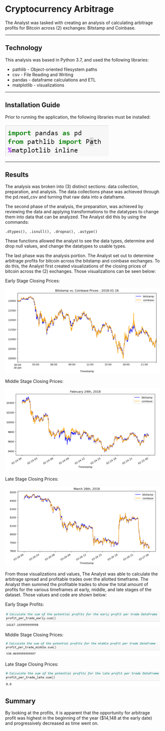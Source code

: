 # Cryptocurrency Arbitrage

The Analyst was tasked with creating an analysis of calculating arbitrage profits for Bitcoin across (2) exchanges: Bitstamp and Coinbase.

---

## Technology

This analysis was based in Python 3.7, and used the following libraries:
- pathlib - Object-oriented filesystem paths
- csv - File Reading and Writing
- pandas - dataframe calculations and ETL
- matplotlib - visualizations

---

## Installation Guide

Prior to running the application, the following libraries must be installed:

![libraries.png](https://github.com/hillmanj1995/Module-3-Financial-Analysis-with-Pandas-/blob/main/Challenge_Code/images/libraries.png)

---

## Results
The analysis was broken into (3) distinct sections: data collection, preparation, and analysis.  The data collections phase was achieved through the pd.read_csv and turning that raw data into a dataframe.

The second phase of the analysis, the preparation, was achieved by reviewing the data and applying transformations to the datatypes to change them into data that can be analyzed.  The Analyst did this by using the commands:

    .dtypes(), .isnull(), .dropna(), .astype()

These functions allowed the analyst to see the data types, determine and drop null values, and change the datatypes to usable types.

The last phase was the analysis portion.  The Analyst set out to determine arbitrage profits for bitcoin across the bitstamp and coinbase exchanges.  To do this, the Analyst first created visualizations of the closing prices of bitcoin across the (2) exchanges.  Those visualizations can be seen below:

Early Stage Closing Prices:

![early_close](https://github.com/hillmanj1995/Module-3-Financial-Analysis-with-Pandas-/blob/main/Challenge_Code/images/early_close.png)

Middle Stage Closing Prices:

![middle_close](https://github.com/hillmanj1995/Module-3-Financial-Analysis-with-Pandas-/blob/main/Challenge_Code/images/middle_close.png)

Late Stage Closing Prices:

![End_close](https://github.com/hillmanj1995/Module-3-Financial-Analysis-with-Pandas-/blob/main/Challenge_Code/images/End_close.png)

From those visualizations and values, The Analyst was able to calculate the arbitrage spread and profitable trades over the allotted timeframe.  The Analyst then summed the profitable trades to show the total amount of profits for the various timeframes at early, middle, and late stages of the dataset.  Those values and code are shown below:

Early Stage Profits:

![early_profits](https://github.com/hillmanj1995/Module-3-Financial-Analysis-with-Pandas-/blob/main/Challenge_Code/images/early_profits.png)

Middle Stage Closing Prices:

![middle_profits](https://github.com/hillmanj1995/Module-3-Financial-Analysis-with-Pandas-/blob/main/Challenge_Code/images/middle_profits.png)

Late Stage Closing Prices:

![late_profits](https://github.com/hillmanj1995/Module-3-Financial-Analysis-with-Pandas-/blob/main/Challenge_Code/images/late_profits.png)

## Summary
By looking at the profits, it is apparent that the opportunity for arbitrage profit was highest in the beginning of the year ($14,148 at the early date) and progressively decreased as time went on.
